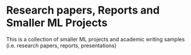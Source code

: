 # Research papers, Reports and Smaller ML Projects
This is a collection of smaller ML projects and academic writing samples (i.e. research papers, reports, presentations)
